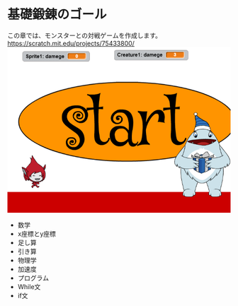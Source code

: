 # 基礎鍛錬のゴール

この章では、モンスターとの対戦ゲームを作成します。
https://scratch.mit.edu/projects/75433800/
![](base001.png)


* 数学
 * x座標とy座標
 * 足し算
 * 引き算
* 物理学
 * 加速度
* プログラム
 * While文
 * if文
